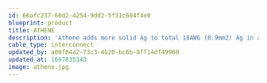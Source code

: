 ```yaml
---
id: 66afc237-60d2-4254-9dd2-5f31c604f4e0
blueprint: product
title: ATHENE
description: 'Athene adds more solid Ag to total 18AWG (0.9mm2) Ag in a variable strand array for extremely high clarity and resolution. A Goldilocks choice....'
cable_type: interconnect
updated_by: a00f84a2-73c3-4b20-bc6b-8ff14df49968
updated_at: 1667835343
image: athene.jpg
---
```

